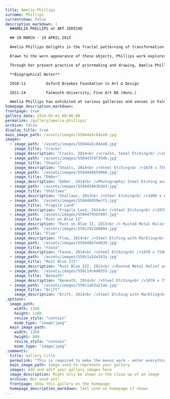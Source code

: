 ```yaml
---
title: Amelia Phillips
surname: Phillips
currentshow: false
description_markdown: |
  ##AMELIA PHILLIPS at ART JERICHO  

  ## 19 MARCH - 19 APRIL 2015

  Amelia Phillips delights in the fractal patterning of transformation. Her etchings charter us on an exploration of an infinite and seemingly chaotic universe. Fascinated by the process of deterioration, the artist is constantly hunting down objects and surfaces that are weathered and transformed by both man and nature.

  Drawn to the worn appearance of these objects, Phillips work explores an absorbing sense of time’s passing, echoing the trail that it leaves behind.  Her art marvels at these temporal veins of the past, picking up the thread to embellish by hand the unending stories and surprises they tell.

  Through her present practice of printmaking and drawing, Amelia Phillips creates etchings that are organic in texture and sensibility, in pursuit of an unexpected and unconventional beauty. 

  **Biographical Notes**

  2010-11         Oxford Brookes Foundation in Art & Design

  2011-14         Falmouth University, Fine Art BA (Hons.)

  Amelia Phillips has exhibited at various galleries and venues in Falmouth during her three years at Falmouth University and subsequently at IO Gallery, Brighton and at the Artists’ Open House Festival in Hove.
homepage_description_markdown: 
frontpage: true
gallery_date: 2016-05-01 00:00:00
permalink: /gallery/amelia-phillips/
archive: false
display_title: true
main_image_path: /assets/images/55044a5c84ee0.jpg
images:
  - image_path: '/assets/images/55044a5c84ee0.jpg'
    image_title: "Cracks"
    image_description: "Cracks, 2014<br />Cracks, Steel Etching<br />1070 x 750mm"
  - image_path: '/assets/images/550443fdf35db.jpg'
    image_title: "Shoals"
    image_description: "Shoals, 2014<br />Steel Etching<br />1070 x 750 mm"
  - image_path: '/assets/images/550444d659066.jpg'
    image_title: "Ember"
    image_description: "Ember, 2014<br />Photographic Steel Etching and Rusted Metal Relief<br />990 x 700 mm"
  - image_path: '/assets/images/550445903b503.jpg'
    image_title: "Shallows"
    image_description: "Shallows, 2013<br />Steel Etching<br />1000 x 670 mm"
  - image_path: '/assets/images/550446959ecf1.jpg'
    image_title: "Fragile Land"
    image_description: "Fragile Land, 2014<br />Steel Etching<br />1070 X 750mm"
  - image_path: '/assets/images/550447956f097.jpg'
    image_title: "Rust on Blue II"
    image_description: "Rust on Blue II, 2013<br /> Rusted Metal Relief and Monoprint<br /> 880x 640 mm"
  - image_path: '/assets/images/550c291388684.jpg'
    image_title: "Floe"
    image_description: "Floe, 2014<br />Steel Etching with Marbling<br />990 x 685 mm<br />&amp;pound;500"
  - image_path: '/assets/images/550448efed639.jpg'
    image_title: "Fauna"
    image_description: "Fauna, 2014<br />Steel Etching<br />1070 x 750mm"
  - image_path: '/assets/images/550c1a1de343a.jpg'
    image_title: "Rust Blue III"
    image_description: "Rust Blue III, 2013<br />Rusted Metal Relief and Monoprint<br />880 x 640 mm<br />&amp;pound;550 SOLD"
  - image_path: '/assets/images/550c19c6d6555.jpg'
    image_title: "Beneath"
    image_description: "Beneath, 2014<br />Steel Etching<br />1070 x 750 mm<br />&amp;pound;500 framed"
  - image_path: '/assets/images/550c1a63a22ab.jpg'
    image_title: "Drift"
    image_description: "Drift, 2014<br />Steel Etching with Marbling<br />990 x 685 mm<br />&amp;pound;550 framed"    
_options:
  image_path:
    width: 1200
    height: 1200
    resize_style: "contain"
    mime_type: "image/jpeg"
  main_image_path:
    width: 1200
    height: 800
    resize_style: "contain"
    mime_type: "image/jpeg"
_comments:
  title: Gallery title
  permalink: "This is required to make the menus work - enter everything in lower case, no digits, no spaces in this format /gallery/my-new-gallery/"
  main_image_path: Image used to represent your gallery
  images: Add and edit your gallery images here
  image_description: Might only be shown in the close up of an image
  archive: Not used yet!
  frontpage: Show this gallery on the homepage
  homepage_description_markdown: Text used on homepage if shown
---
```

